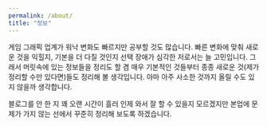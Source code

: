 ```yaml
---
permalink: /about/
title: "정보"
---
```


게임 그래픽 업계가 워낙 변화도 빠르지만 공부할 것도 많습니다. 빠른 변화에 맞춰 새로운 것을 익힐지, 기본을 더 다질 것인지 선택 장애가 심각한 저로서는 늘 고민입니다. 그래서 머릿속에 있는 정보들을 정리도 할 겸 매우 기본적인 것들부터 종종 새로운 것(제가 정리할 수만 있다면)들도 정리해 볼 생각입니다. 아마 아주 사소한 것까지 올릴 수도 있지 않을까 생각합니다.

블로그를 안 한 지 꽤 오랜 시간이 흘러 인제 와서 잘 할 수 있을지 모르겠지만 본업에 문제가 가지 않는 선에서 꾸준히 정리해 보도록 하겠습니다.